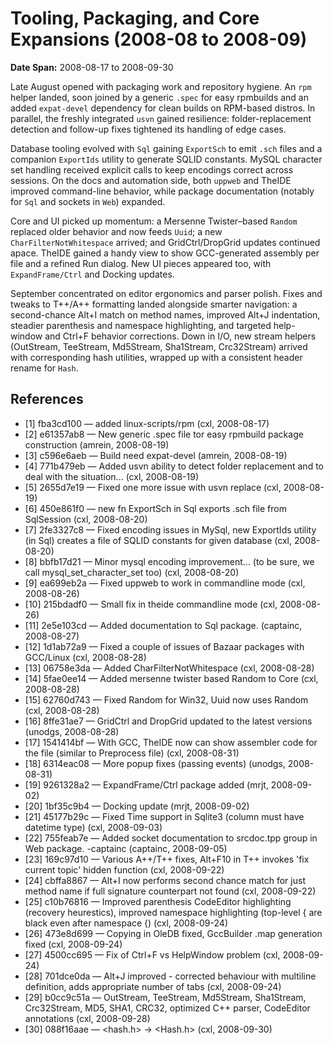 # Tooling, Packaging, and Core Expansions (2008-08 to 2008-09)
**Date Span:** 2008-08-17 to 2008-09-30

Late August opened with packaging work and repository hygiene. An `rpm` helper landed, soon joined by a generic `.spec` for easy rpmbuilds and an added `expat-devel` dependency for clean builds on RPM-based distros. In parallel, the freshly integrated `usvn` gained resilience: folder-replacement detection and follow-up fixes tightened its handling of edge cases.

Database tooling evolved with `Sql` gaining `ExportSch` to emit `.sch` files and a companion `ExportIds` utility to generate SQLID constants. MySQL character set handling received explicit calls to keep encodings correct across sessions. On the docs and automation side, both `uppweb` and TheIDE improved command-line behavior, while package documentation (notably for `Sql` and sockets in `Web`) expanded.

Core and UI picked up momentum: a Mersenne Twister–based `Random` replaced older behavior and now feeds `Uuid`; a new `CharFilterNotWhitespace` arrived; and GridCtrl/DropGrid updates continued apace. TheIDE gained a handy view to show GCC-generated assembly per file and a refined Run dialog. New UI pieces appeared too, with `ExpandFrame/Ctrl` and Docking updates.

September concentrated on editor ergonomics and parser polish. Fixes and tweaks to T++/A++ formatting landed alongside smarter navigation: a second-chance Alt+I match on method names, improved Alt+J indentation, steadier parenthesis and namespace highlighting, and targeted help-window and Ctrl+F behavior corrections. Down in I/O, new stream helpers (OutStream, TeeStream, Md5Stream, Sha1Stream, Crc32Stream) arrived with corresponding hash utilities, wrapped up with a consistent header rename for `Hash`.

## References
- [1] fba3cd100 — added linux-scripts/rpm (cxl, 2008-08-17)
- [2] e61357ab8 — New generic .spec file tor easy rpmbuild package construction (amrein, 2008-08-19)
- [3] c596e6aeb — Build need expat-devel (amrein, 2008-08-19)
- [4] 771b479eb — Added usvn ability to detect folder replacement and to deal with the situation... (cxl, 2008-08-19)
- [5] 2655d7e19 — Fixed one more issue with usvn replace (cxl, 2008-08-19)
- [6] 450e861f0 — new fn ExportSch in Sql exports .sch file from SqlSession (cxl, 2008-08-20)
- [7] 2fe3327c8 — Fixed encoding issues in MySql, new ExportIds utility (in Sql) creates a file of SQLID constants for given database (cxl, 2008-08-20)
- [8] bbfb17d21 — Minor mysql encoding improvement... (to be sure, we call mysql_set_character_set too) (cxl, 2008-08-20)
- [9] ea699eb2a — Fixed uppweb to work in commandline mode (cxl, 2008-08-26)
- [10] 215bdadf0 — Small fix in theide commandline mode (cxl, 2008-08-26)
- [11] 2e5e103cd — Added documentation to Sql package. (captainc, 2008-08-27)
- [12] 1d1ab72a9 — Fixed a couple of issues of Bazaar packages with GCC/Linux (cxl, 2008-08-28)
- [13] 06758e3da — Added CharFilterNotWhitespace (cxl, 2008-08-28)
- [14] 5fae0ee14 — Added mersenne twister based Random to Core (cxl, 2008-08-28)
- [15] 62760d743 — Fixed Random for Win32, Uuid now uses Random (cxl, 2008-08-28)
- [16] 8ffe31ae7 — GridCtrl and DropGrid updated to the latest versions (unodgs, 2008-08-28)
- [17] 1541414bf — With GCC, TheIDE now can show assembler code for the file (similar to Preprocess file) (cxl, 2008-08-31)
- [18] 6314eac08 — More popup fixes (passing events) (unodgs, 2008-08-31)
- [19] 9261328a2 — ExpandFrame/Ctrl package added (mrjt, 2008-09-02)
- [20] 1bf35c9b4 — Docking update (mrjt, 2008-09-02)
- [21] 45177b29c — Fixed Time support in Sqlite3 (column must have datetime type) (cxl, 2008-09-03)
- [22] 755feab7e — Added socket documentation to srcdoc.tpp group in Web package. -captainc (captainc, 2008-09-05)
- [23] 169c97d10 — Various A++/T++ fixes, Alt+F10 in T++ invokes 'fix current topic' hidden function (cxl, 2008-09-22)
- [24] cbffa8867 — Alt+I now performs second chance match for just method name if full signature counterpart not found (cxl, 2008-09-22)
- [25] c10b76816 — Improved parenthesis CodeEditor highlighting (recovery heurestics), improved namespace highlighting (top-level { are black even after namespace {) (cxl, 2008-09-24)
- [26] 473e8d699 — Copying in OleDB fixed, GccBuilder .map generation fixed (cxl, 2008-09-24)
- [27] 4500cc695 — Fix of Ctrl+F vs HelpWindow problem (cxl, 2008-09-24)
- [28] 701dce0da — Alt+J improved - corrected behaviour with multiline definition, adds appropriate number of tabs (cxl, 2008-09-24)
- [29] b0cc9c51a — OutStream, TeeStream, Md5Stream, Sha1Stream, Crc32Stream, MD5, SHA1, CRC32, optimized C++ parser, CodeEditor annotations (cxl, 2008-09-28)
- [30] 088f16aae — <hash.h> -> <Hash.h> (cxl, 2008-09-30)


